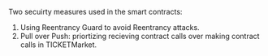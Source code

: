 Two secuirty measures used in the smart contracts:
1. Using Reentrancy Guard to avoid Reentrancy attacks. 
2. Pull over Push: priortizing recieving contract calls over making contract calls in TICKETMarket. 

